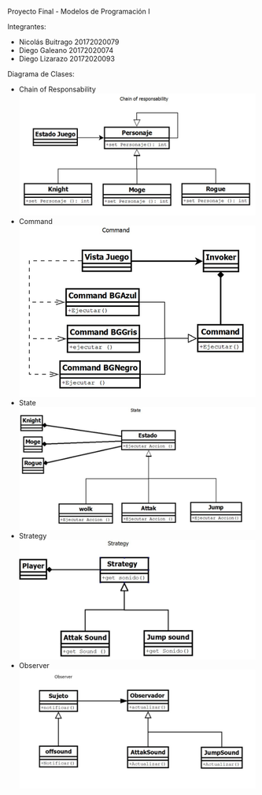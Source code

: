 Proyecto Final - Modelos de Programación I

Integrantes:
- Nicolás Buitrago  20172020079 
- Diego Galeano     20172020074
- Diego Lizarazo    20172020093

Diagrama de Clases:

- Chain of Responsability
![chain of responsability](resources/chain_of_responsability.jpeg)
- Command
![command](resources/command.jpeg)
- State
![state](resources/state.jpeg)
- Strategy
![strategy](resources/strategy.jpeg)
- Observer
![obeserver](resources/observer.jpeg)
